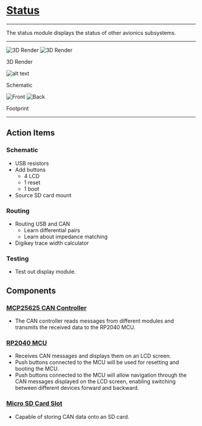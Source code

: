 # [Status](https://github.com/sonicavionics/4in-NicolasSuarez-statusmodule)

---

The status module displays the status of other avionics subsystems.

---

<div class="image-row">
    <img src="https://raw.githubusercontent.com/sonicavionics/4in-status/refs/heads/main/images/board.front.png" alt="3D Render">
    <img src="https://raw.githubusercontent.com/sonicavionics/4in-status/refs/heads/main/images/board.back.png" alt="3D Render">
</div>
<p class="image-caption">3D Render</p>

![alt text](https://raw.githubusercontent.com/sonicavionics/4in-status/refs/heads/main/images/sch.svg)
<p class="image-caption">Schematic</p>


<div class="image-row">
    <img src="https://raw.githubusercontent.com/sonicavionics/4in-status/refs/heads/main/images/pcbf.svg" alt="Front">
    <img src="https://raw.githubusercontent.com/sonicavionics/4in-statuse/refs/heads/main/images/pcbb.svg" alt="Back">
</div>
<p class="image-caption">Footprint</p>

---

## Action Items

### Schematic 

- USB resistors 
- Add buttons
    - 4 LCD
    - 1 reset
    - 1 boot 
- Source SD card mount

### Routing

- Routing USB and CAN 
    - Learn differential pairs
    - Learn about impedance matching
- Digikey trace width calculator

### Testing

- Test out display module.



## Components

### <a href="https://ww1.microchip.com/downloads/aemDocuments/documents/OTH/ProductDocuments/DataSheets/MCP25625-CAN-Controller-Data-Sheet-20005282C.pdf" target="_blank">MCP25625 CAN Controller</a>
- The CAN controller reads messages from different modules and transmits the received data to the RP2040 MCU.

### <a href="https://datasheets.raspberrypi.com/rp2040/hardware-design-with-rp2040.pdf" target="_blank">RP2040 MCU</a>
-  Receives CAN messages and displays them on an LCD screen.
-  Push buttons connected to the MCU will be used for resetting and booting the MCU.
- Push buttons connected to the MCU will allow navigation through the CAN messages displayed on the LCD screen, enabling switching between different devices forward and backward.

### <a href="https://www.lcsc.com/datasheet/lcsc_datasheet_2109061830_XUNPU-TF-115-BCP9_C720505.pdf" target="_blank">Micro SD Card Slot</a>
- Capable of storing CAN data onto an SD card.





<!-- ## Components

- **MCU**

    - MCU [RP 2040](https://www.raspberrypi.com/products/rp2040/)

    - Flash [W25Q128JVP](https://www.winbond.com/hq/product/code-storage-flash-memory/serial-nor-flash/?__locale=en&partNo=W25Q128JV)

- **USB-C** [JLC USB-C port](https://jlcpcb.com/partdetail/ShouHan-TYPE_C_16PIN_2MD_073/C2765186)

- **Momentary Button** [TS-1187A-B-A-B](https://jlcpcb.com/partdetail/XkbConnectivity-TS_1187A_B_AB/C318884)

- **Sensors**

    - IMU [BNO055](https://www.bosch-sensortec.com/products/smart-sensor-systems/bno055/)

        - IMU Crystal [ABS07-32.768KHZ-T](https://www.digikey.ca/en/products/detail/abracon-llc/ABS07-32-768KHZ-T/1236858)

    - Barometer [BMP388](https://www.bosch-sensortec.com/products/environmental-sensors/pressure-sensors/bmp388/)

- **CAN Controller and transceiver** [MCP25625](https://www.digikey.ca/en/products/detail/microchip-technology/MCP25625T-E-ML/4860099)

    - CAN chip crystal [X322516MLB4SI](https://www.lcsc.com/datasheet/lcsc_datasheet_2403291504_YXC-Crystal-Oscillators-X322516MLB4SI_C13738.pdf)

## Assembly

Standard assembly was chosen over economic assembly primarily because the BNO055 and BMP388 are not available with economic assembly. Additionally, since the number of extended parts on the board makes up exactly half of all unique components, the loading fee remains the same regardless of the assembly type. -->

